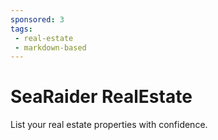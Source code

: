 ```yaml
---
sponsored: 3
tags:
 - real-estate
 - markdown-based
---
```


# SeaRaider RealEstate

List your real estate properties with confidence.